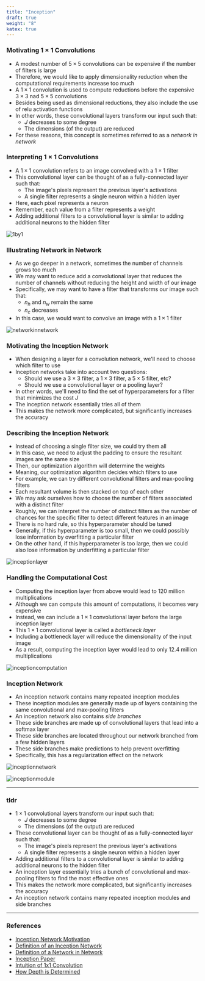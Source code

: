 ```yaml
---
title: "Inception"
draft: true
weight: "8"
katex: true
---
```


### Motivating $1 \times 1$ Convolutions
- A modest number of $5 \times 5$ convolutions can be expensive if the number of filters is large
- Therefore, we would like to apply dimensionality reduction when the computational requirements increase too much
- A $1 \times 1$ convolution is used to compute reductions before the expensive $3 \times 3$ nad $5 \times 5$ convolutions
- Besides being used as dimensional reductions, they also include the use of relu activation functions
- In other words, these convolutional layers transform our input such that:
	- $J$ decreases to some degree
	- The dimensions (of the output) are reduced
- For these reasons, this concept is sometimes referred to as a *network in network*

### Interpreting $1 \times 1$ Convolutions
- A $1 \times 1$ convolution refers to an image convolved with a $1 \times 1$ filter
- This convolutional layer can be thought of as a fully-connected layer such that:
	- The image's pixels represent the previous layer's activations
	- A single filter represents a single neuron within a hidden layer
- Here, each pixel represents a neuron
- Remember, each value from a filter represents a weight
- Adding additional filters to a convolutional layer is similar to adding additional neurons to the hidden filter


![1by1](/img/1by1convolution.svg)

### Illustrating Network in Network
- As we go deeper in a network, sometimes the number of channels grows too much
- We may want to reduce add a convolutional layer that reduces the number of channels without reducing the height and width of our image
- Specifically, we may want to have a filter that transforms our image such that:
	- $n_{h}$ and $n_{w}$ remain the same
	- $n_{c}$ decreases
- In this case, we would want to convolve an image with a $1 \times 1$ filter

![networkinnetwork](/img/networkinnetwork.svg)

### Motivating the Inception Network
- When designing a layer for a convolution network, we'll need to choose which filter to use
- Inception networks take into account two questions:
	- Should we use a $3 \times 3$ filter, a $1 \times 3$ filter, a $5 \times 5$ filter, etc?
	- Should we use a convolutional layer or a pooling layer?
- In other words, we'll need to find the set of hyperparameters for a filter that minimizes the cost $J$
- The inception network essentially tries all of them
- This makes the network more complicated, but significantly increases the accuracy

### Describing the Inception Network
- Instead of choosing a single filter size, we could try them all
- In this case, we need to adjust the padding to ensure the resultant images are the same size
- Then, our optimization algorithm will determine the weights
- Meaning, our optimization algorithm decides which filters to use
- For example, we can try different convolutional filters and max-pooling filters
- Each resultant volume is then stacked on top of each other
- We may ask ourselves how to choose the number of filters associated with a distinct filter
- Roughly, we can interpret the number of distinct filters as the number of chances for the specific filter to detect different features in an image
- There is no hard rule, so this hyperparameter should be tuned
- Generally, if this hyperparameter is too small, then we could possibly lose information by overfitting a particular filter
- On the other hand, if this hyperparameter is too large, then we could also lose information by underfitting a particular filter

![inceptionlayer](/img/inception.svg)

### Handling the Computational Cost
- Computing the inception layer from above would lead to $120$ million multiplications
- Although we can compute this amount of computations, it becomes very expensive
- Instead, we can include a $1 \times 1$ convolutional layer before the large inception layer
- This $1 \times 1$ convolutional layer is called a *bottleneck layer*
- Including a bottleneck layer will reduce the dimensionality of the input image
- As a result, computing the inception layer would lead to only $12.4$ million multiplications

![inceptioncomputation](/img/inception_computation.svg)

### Inception Network
- An inception network contains many repeated inception modules
- These inception modules are generally made up of layers containing the same convolutional and max-pooling filters
- An inception network also contains *side branches*
- These side branches are made up of convolutional layers that lead into a softmax layer
- These side branches are located throughout our network branched from a few hidden layers
- These side branches make predictions to help prevent overfitting
- Specifically, this has a regularization effect on the network

![inceptionnetwork](/img/inception_network.png)

![inceptionmodule](/img/inception_module.svg)

---

### tldr
- $1 \times 1$ convolutional layers transform our input such that:
	- $J$ decreases to some degree
	- The dimensions (of the output) are reduced
- These convolutional layer can be thought of as a fully-connected layer such that:
	- The image's pixels represent the previous layer's activations
	- A single filter represents a single neuron within a hidden layer
- Adding additional filters to a convolutional layer is similar to adding additional neurons to the hidden filter
- An inception layer essentially tries a bunch of convolutional and max-pooling filters to find the most effective ones
- This makes the network more complicated, but significantly increases the accuracy
- An inception network contains many repeated inception modules and side branches

---

### References
- [Inception Network Motivation](https://www.youtube.com/watch?v=C86ZXvgpejM&list=PLkDaE6sCZn6Gl29AoE31iwdVwSG-KnDzF&index=17)
- [Definition of an Inception Network](https://www.youtube.com/watch?v=KfV8CJh7hE0&list=PLkDaE6sCZn6Gl29AoE31iwdVwSG-KnDzF&index=18)
- [Definition of a Network in Network](https://www.youtube.com/watch?v=c1RBQzKsDCk&list=PLkDaE6sCZn6Gl29AoE31iwdVwSG-KnDzF&index=16)
- [Inception Paper](https://arxiv.org/pdf/1409.4842.pdf)
- [Intuition of 1x1 Convolution](https://stats.stackexchange.com/questions/194142/what-does-1x1-convolution-mean-in-a-neural-network)
- [How Depth is Determined](https://ai.stackexchange.com/questions/3287/how-is-the-depth-of-a-cnn-layer-determined)
